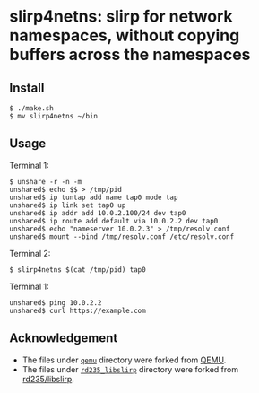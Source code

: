 # slirp4netns: slirp for network namespaces, without copying buffers across the namespaces

## Install

```console
$ ./make.sh
$ mv slirp4netns ~/bin
```

## Usage

Terminal 1:
```console
$ unshare -r -n -m
unshared$ echo $$ > /tmp/pid
unshared$ ip tuntap add name tap0 mode tap 
unshared$ ip link set tap0 up
unshared$ ip addr add 10.0.2.100/24 dev tap0
unshared$ ip route add default via 10.0.2.2 dev tap0
unshared$ echo "nameserver 10.0.2.3" > /tmp/resolv.conf
unshared$ mount --bind /tmp/resolv.conf /etc/resolv.conf
```

Terminal 2:
```console
$ slirp4netns $(cat /tmp/pid) tap0
```

Terminal 1:
```console
unshared$ ping 10.0.2.2
unshared$ curl https://example.com
```

## Acknowledgement

* The files under [`qemu`](./qemu) directory were forked from [QEMU](https://github.com/qemu/qemu/commit/c447afd5783b9237fa51b7a85777007d8d568bfc).
* The files under [`rd235_libslirp`](./rd235_libslirp) directory were forked from [rd235/libslirp](https://github.com/rd235/libslirp/commit/37fd650ad7fba7eb0360b1e1d0abf69cac6eb403).
